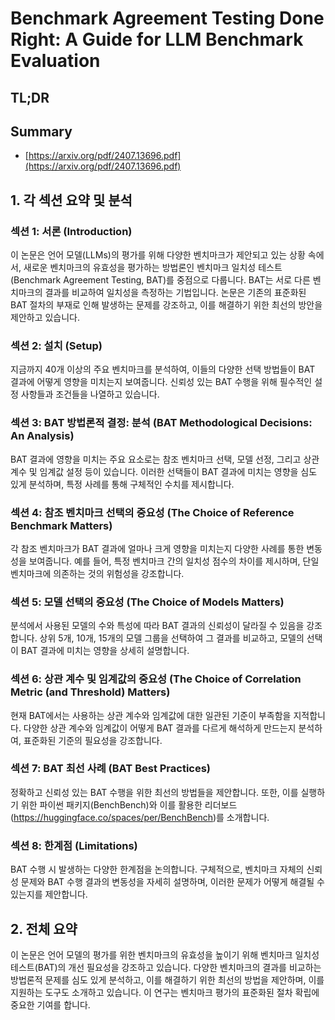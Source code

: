 # Benchmark Agreement Testing Done Right: A Guide for LLM Benchmark Evaluation
## TL;DR
## Summary
- [https://arxiv.org/pdf/2407.13696.pdf](https://arxiv.org/pdf/2407.13696.pdf)

## 1. 각 섹션 요약 및 분석

### 섹션 1: 서론 (Introduction)
이 논문은 언어 모델(LLMs)의 평가를 위해 다양한 벤치마크가 제안되고 있는 상황 속에서, 새로운 벤치마크의 유효성을 평가하는 방법론인 벤치마크 일치성 테스트(Benchmark Agreement Testing, BAT)를 중점으로 다룹니다. BAT는 서로 다른 벤치마크의 결과를 비교하여 일치성을 측정하는 기법입니다. 논문은 기존의 표준화된 BAT 절차의 부재로 인해 발생하는 문제를 강조하고, 이를 해결하기 위한 최선의 방안을 제안하고 있습니다.

### 섹션 2: 설치 (Setup)
지금까지 40개 이상의 주요 벤치마크를 분석하여, 이들의 다양한 선택 방법들이 BAT 결과에 어떻게 영향을 미치는지 보여줍니다. 신뢰성 있는 BAT 수행을 위해 필수적인 설정 사항들과 조건들을 나열하고 있습니다.

### 섹션 3: BAT 방법론적 결정: 분석 (BAT Methodological Decisions: An Analysis)
BAT 결과에 영향을 미치는 주요 요소로는 참조 벤치마크 선택, 모델 선정, 그리고 상관 계수 및 임계값 설정 등이 있습니다. 이러한 선택들이 BAT 결과에 미치는 영향을 심도 있게 분석하며, 특정 사례를 통해 구체적인 수치를 제시합니다.

### 섹션 4: 참조 벤치마크 선택의 중요성 (The Choice of Reference Benchmark Matters)
각 참조 벤치마크가 BAT 결과에 얼마나 크게 영향을 미치는지 다양한 사례를 통한 변동성을 보여줍니다. 예를 들어, 특정 벤치마크 간의 일치성 점수의 차이를 제시하며, 단일 벤치마크에 의존하는 것의 위험성을 강조합니다.

### 섹션 5: 모델 선택의 중요성 (The Choice of Models Matters)
분석에서 사용된 모델의 수와 특성에 따라 BAT 결과의 신뢰성이 달라질 수 있음을 강조합니다. 상위 5개, 10개, 15개의 모델 그룹을 선택하여 그 결과를 비교하고, 모델의 선택이 BAT 결과에 미치는 영향을 상세히 설명합니다.

### 섹션 6: 상관 계수 및 임계값의 중요성 (The Choice of Correlation Metric (and Threshold) Matters)
현재 BAT에서는 사용하는 상관 계수와 임계값에 대한 일관된 기준이 부족함을 지적합니다. 다양한 상관 계수와 임계값이 어떻게 BAT 결과를 다르게 해석하게 만드는지 분석하여, 표준화된 기준의 필요성을 강조합니다.

### 섹션 7: BAT 최선 사례 (BAT Best Practices)
정확하고 신뢰성 있는 BAT 수행을 위한 최선의 방법들을 제안합니다. 또한, 이를 실행하기 위한 파이썬 패키지(BenchBench)와 이를 활용한 리더보드(https://huggingface.co/spaces/per/BenchBench)를 소개합니다.

### 섹션 8: 한계점 (Limitations)
BAT 수행 시 발생하는 다양한 한계점을 논의합니다. 구체적으로, 벤치마크 자체의 신뢰성 문제와 BAT 수행 결과의 변동성을 자세히 설명하며, 이러한 문제가 어떻게 해결될 수 있는지를 제안합니다.

## 2. 전체 요약
이 논문은 언어 모델의 평가를 위한 벤치마크의 유효성을 높이기 위해 벤치마크 일치성 테스트(BAT)의 개선 필요성을 강조하고 있습니다. 다양한 벤치마크의 결과를 비교하는 방법론적 문제를 심도 있게 분석하고, 이를 해결하기 위한 최선의 방법을 제안하며, 이를 지원하는 도구도 소개하고 있습니다. 이 연구는 벤치마크 평가의 표준화된 절차 확립에 중요한 기여를 합니다.